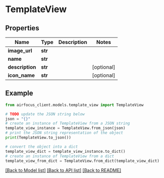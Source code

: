 # TemplateView


## Properties

Name | Type | Description | Notes
------------ | ------------- | ------------- | -------------
**image_url** | **str** |  | 
**name** | **str** |  | 
**description** | **str** |  | [optional] 
**icon_name** | **str** |  | [optional] 

## Example

```python
from airfocus_client.models.template_view import TemplateView

# TODO update the JSON string below
json = "{}"
# create an instance of TemplateView from a JSON string
template_view_instance = TemplateView.from_json(json)
# print the JSON string representation of the object
print(TemplateView.to_json())

# convert the object into a dict
template_view_dict = template_view_instance.to_dict()
# create an instance of TemplateView from a dict
template_view_from_dict = TemplateView.from_dict(template_view_dict)
```
[[Back to Model list]](../README.md#documentation-for-models) [[Back to API list]](../README.md#documentation-for-api-endpoints) [[Back to README]](../README.md)


